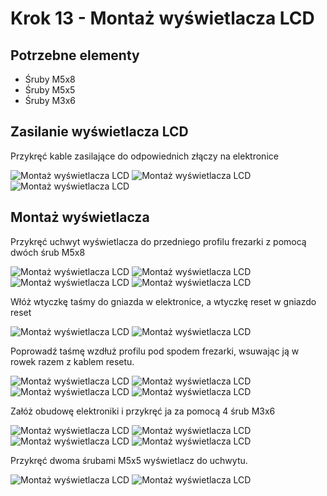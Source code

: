 # Krok 13 - Montaż wyświetlacza LCD

## Potrzebne elementy
- Śruby M5x8
- Śruby M5x5
- Śruby M3x6

## Zasilanie wyświetlacza LCD
Przykręć kable zasilające do odpowiednich złączy na elektronice

![Montaż wyświetlacza LCD](/MkDocsTest/resources/step13.1.webp)
![Montaż wyświetlacza LCD](/MkDocsTest/resources/step13.2.webp)
![Montaż wyświetlacza LCD](/MkDocsTest/resources/step13.3.webp)

## Montaż wyświetlacza
Przykręć uchwyt wyświetlacza do przedniego profilu frezarki z pomocą dwóch śrub M5x8

![Montaż wyświetlacza LCD](/MkDocsTest/resources/step13.4.webp)
![Montaż wyświetlacza LCD](/MkDocsTest/resources/step13.5.webp)
![Montaż wyświetlacza LCD](/MkDocsTest/resources/step13.6.webp)
![Montaż wyświetlacza LCD](/MkDocsTest/resources/step13.7.webp)

Włóż wtyczkę taśmy do gniazda w elektronice, a wtyczkę reset w gniazdo reset

![Montaż wyświetlacza LCD](/MkDocsTest/resources/step13.8.webp)
![Montaż wyświetlacza LCD](/MkDocsTest/resources/step13.9.webp)

Poprowadź taśmę wzdłuż profilu pod spodem frezarki, wsuwając ją w rowek razem z kablem resetu.

![Montaż wyświetlacza LCD](/MkDocsTest/resources/step13.10.webp)
![Montaż wyświetlacza LCD](/MkDocsTest/resources/step13.11.webp)
![Montaż wyświetlacza LCD](/MkDocsTest/resources/step13.12.webp)
![Montaż wyświetlacza LCD](/MkDocsTest/resources/step13.13.webp)

Załóż obudowę elektroniki i przykręć ja za pomocą 4 śrub M3x6

![Montaż wyświetlacza LCD](/MkDocsTest/resources/step13.14.webp)
![Montaż wyświetlacza LCD](/MkDocsTest/resources/step13.15.webp)
![Montaż wyświetlacza LCD](/MkDocsTest/resources/step13.16.webp)
![Montaż wyświetlacza LCD](/MkDocsTest/resources/step13.17.webp)

Przykręć dwoma śrubami M5x5 wyświetlacz do uchwytu.

![Montaż wyświetlacza LCD](/MkDocsTest/resources/step13.18.webp)
![Montaż wyświetlacza LCD](/MkDocsTest/resources/step13.19.webp)